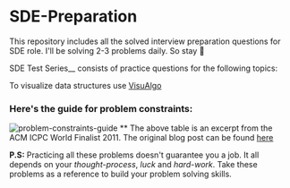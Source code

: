 # SDE-Preparation

This repository includes all the solved interview preparation questions for  SDE role. I'll be solving 2-3 problems daily. So stay 👀

SDE Test Series__ consists of practice questions for the following topics:



To visualize data structures use [VisuAlgo](https://visualgo.net/en)

### Here's the guide for problem constraints: 
![problem-constraints-guide](https://github.com/FazeelUsmani/Amazon-SDE-Test-Series/blob/master/img/problem-constraints.png)
** The above table is an excerpt from the ACM ICPC World Finalist 2011. The original blog post can be found [here](https://sites.google.com/site/mostafasibrahim/programming-competitions/thinking-techniques?authuser=0)


__P.S:__ Practicing all these problems doesn't guarantee you a job. It all depends on your *thought-process*, *luck* and *hard-work*. Take these problems as a reference to build your problem solving skills.

